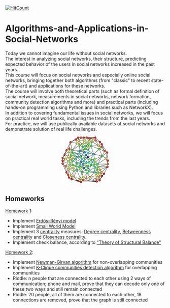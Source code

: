 [![HitCount](http://hits.dwyl.com/AvivYaniv/Algorithms-and-Applications-in-Social-Networks.svg)](http://hits.dwyl.com/AvivYaniv/Algorithms-and-Applications-in-Social-Networks)

# Algorithms-and-Applications-in-Social-Networks

Today we cannot imagine our life without social networks. <br/>
The interest in analyzing social networks, their structure, predicting expected behavior of the users in social networks increased in the past years.  <br/>
This course will focus on social networks and especially online social networks, bringing together both algorithms (from "classic" to recent state-of-the-art) and applications for these networks. <br/>
The course will involve both theoretical parts (such as formal definition of social network, measurements in social networks, network formation, community detection algorithms and more) and practical parts (including hands-on programming using Python and libraries such as NetworkX). <br/>
In addition to covering fundamental issues in social networks, we will focus on practical real world tasks, including the trends from the last years.  <br/>
For practice, we will use publically available datasets of social networks and demonstrate solution of real life challenges. <br/>

<p align="center">
    <img src="https://github.com/AvivYaniv/Algorithms-and-Applications-in-Social-Networks/blob/master/logo/GraphBetweenness.png" width="30%"/>
<p/>

## Homeworks
[Homework 1](https://github.com/AvivYaniv/Algorithms-and-Applications-in-Social-Networks/blob/master/1/SN_HW1.pdf): <br/>
- Implement [Erdős–Rényi model](https://en.wikipedia.org/wiki/Erd%C5%91s%E2%80%93R%C3%A9nyi_model) <br/>
- Implement [Small World Model](https://en.wikipedia.org/wiki/Small-world_network) <br/>
- Implement 3 [centrality](https://en.wikipedia.org/wiki/Centrality) measures: [Degree centrality](https://en.wikipedia.org/wiki/Centrality#Degree_centrality), [Betweenness centrality](https://en.wikipedia.org/wiki/Betweenness_centrality) and [Closeness centrality](https://en.wikipedia.org/wiki/Closeness_centrality). <br/>
- Implement check balance, according to ["Theory of Structural Balance"](https://en.wikipedia.org/wiki/Balance_theory) <br/>

[Homework 2](https://github.com/AvivYaniv/Algorithms-and-Applications-in-Social-Networks/blob/master/2/SN_HW2.pdf): <br/>
- Implement [Newman-Girvan algorithm](https://en.wikipedia.org/wiki/Girvan%E2%80%93Newman_algorithm) for non-overlapping communities <br/>
- Implement [K-Clique communities detection algorithm](https://en.wikipedia.org/wiki/Clique_percolation_method) for overlapping communities <br/>
- Riddle: n people that are connected to each other using 2 ways of communication; phone and mail, prove that they can decode only one of these two ways and still remain connected <br/>
- Riddle: 20 people, all of them are connected to each other, 18 connections are removed, prove that the graph is still connected <br/>

